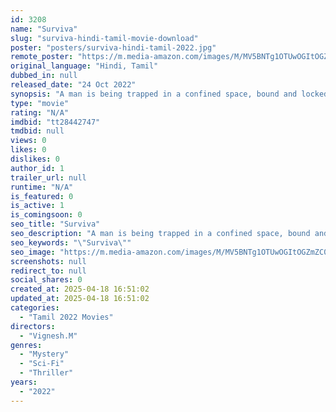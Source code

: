 ```yaml
---
id: 3208
name: "Surviva"
slug: "surviva-hindi-tamil-movie-download"
poster: "posters/surviva-hindi-tamil-2022.jpg"
remote_poster: "https://m.media-amazon.com/images/M/MV5BNTg1OTUwOGItOGZmZC00MDc5LWI0ODQtZThjMDFkZDFjNzBmXkEyXkFqcGdeQXVyMTY4MTYyODMz._V1_SX300.jpg"
original_language: "Hindi, Tamil"
dubbed_in: null
released_date: "24 Oct 2022"
synopsis: "A man is being trapped in a confined space, bound and locked inside a car. All he have is a half-filled water bottle, a cell phone, and a gun - your only lifelines to the outside world. The situation intensifies as he receive call..."
type: "movie"
rating: "N/A"
imdbid: "tt28442747"
tmdbid: null
views: 0
likes: 0
dislikes: 0
author_id: 1
trailer_url: null
runtime: "N/A"
is_featured: 0
is_active: 1
is_comingsoon: 0
seo_title: "Surviva"
seo_description: "A man is being trapped in a confined space, bound and locked inside a car. All he have is a half-filled water bottle, a cell phone, and a gun - your only lifelines to the outside world. The situation intensifies as he receive call..."
seo_keywords: "\"Surviva\""
seo_image: "https://m.media-amazon.com/images/M/MV5BNTg1OTUwOGItOGZmZC00MDc5LWI0ODQtZThjMDFkZDFjNzBmXkEyXkFqcGdeQXVyMTY4MTYyODMz._V1_SX300.jpg"
screenshots: null
redirect_to: null
social_shares: 0
created_at: 2025-04-18 16:51:02
updated_at: 2025-04-18 16:51:02
categories:
  - "Tamil 2022 Movies"
directors:
  - "Vignesh.M"
genres:
  - "Mystery"
  - "Sci-Fi"
  - "Thriller"
years:
  - "2022"
---
```

